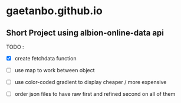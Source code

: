 # gaetanbo.github.io
## Short Project using albion-online-data api

TODO : 
- [x] create fetchdata function
- [ ] use map to work between object
- [ ] use color-coded gradient to display cheaper / more expensive
- [ ] order json files to have raw first and refined second on all of them

